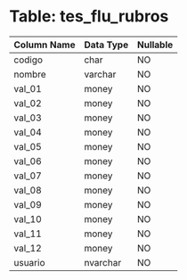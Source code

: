 # Table: tes_flu_rubros

| Column Name | Data Type | Nullable |
|-------------|-----------|----------|
| codigo | char | NO |
| nombre | varchar | NO |
| val_01 | money | NO |
| val_02 | money | NO |
| val_03 | money | NO |
| val_04 | money | NO |
| val_05 | money | NO |
| val_06 | money | NO |
| val_07 | money | NO |
| val_08 | money | NO |
| val_09 | money | NO |
| val_10 | money | NO |
| val_11 | money | NO |
| val_12 | money | NO |
| usuario | nvarchar | NO |
